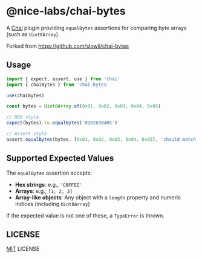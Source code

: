 # @nice-labs/chai-bytes

A [Chai](https://chaijs.com) plugin providing `equalBytes` assertions for comparing byte arrays (such as `Uint8Array`).

Forked from <https://github.com/slowli/chai-bytes>

## Usage

```typescript
import { expect, assert, use } from 'chai'
import { chaiBytes } from 'chai-bytes'

use(chaiBytes)

const bytes = Uint8Array.of(0x01, 0x02, 0x03, 0x04, 0x05)

// BDD style
expect(bytes).to.equalBytes('0102030405')

// Assert style
assert.equalBytes(bytes, [0x01, 0x02, 0x03, 0x04, 0x05], 'should match bytes')
```

## Supported Expected Values

The `equalBytes` assertion accepts:

- **Hex strings**: e.g., `'C0FFEE'`
- **Arrays**: e.g., `[1, 2, 3]`
- **Array-like objects**: Any object with a `length` property and numeric indices (including `Uint8Array`)

If the expected value is not one of these, a `TypeError` is thrown.

## LICENSE

[MIT](LICENSE.txt) LICENSE
